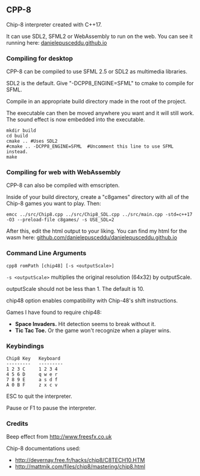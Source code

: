 ## CPP-8
Chip-8 interpreter created with C++17.

It can use SDL2, SFML2 or WebAssembly to run on the web.
You can see it running here: [danielepusceddu.github.io](https://danielepusceddu.github.io)

### Compiling for desktop
CPP-8 can be compiled to use SFML 2.5 or SDL2 as multimedia libraries.

SDL2 is the default. Give "-DCPP8_ENGINE=SFML" to cmake to compile for SFML.

Compile in an appropriate build directory made in the root of the project.

The executable can then be moved anywhere you want and it will still work. The sound effect is now embedded into the executable.

```
mkdir build
cd build
cmake .. #Uses SDL2
#cmake .. -DCPP8_ENGINE=SFML  #Uncomment this line to use SFML instead.
make
```

### Compiling for web with WebAssembly
CPP-8 can also be compiled with emscripten.

Inside of your build directory, create a "c8games" directory with all of the Chip-8 games you want to play. Then:

```
emcc ../src/Chip8.cpp ../src/Chip8_SDL.cpp ../src/main.cpp -std=c++17 -O3 --preload-file c8games/ -s USE_SDL=2
```
After this, edit the html output to your liking. 
You can find my html for the wasm here: [github.com/danielepusceddu/danielepusceddu.github.io](https://github.com/danielepusceddu/danielepusceddu.github.io)


### Command Line Arguments
`cpp8 romPath [chip48] [-s <outputScale>]`

`-s <outputScale>` multiplies the original resolution (64x32) by outputScale.

outputScale should not be less than 1. The default is 10.

chip48 option enables compatibility with Chip-48's shift instructions.

Games I have found to require chip48:
* **Space Invaders.** Hit detection seems to break without it.
* **Tic Tac Toe.** Or the game won't recognize when a player wins.

### Keybindings
```    
Chip8 Key   Keyboard
---------   ---------
1 2 3 C     1 2 3 4
4 5 6 D     q w e r
7 8 9 E     a s d f
A 0 B F     z x c v
```

ESC to quit the interpreter.

Pause or F1 to pause the interpreter.

### Credits
Beep effect from http://www.freesfx.co.uk

Chip-8 documentations used:
* http://devernay.free.fr/hacks/chip8/C8TECH10.HTM
* http://mattmik.com/files/chip8/mastering/chip8.html
